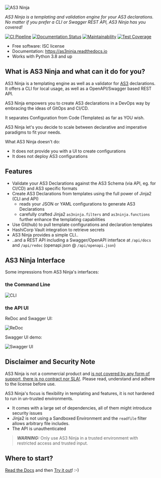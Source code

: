 ![AS3 Ninja](https://raw.githubusercontent.com/simonkowallik/as3ninja/master/docs/_static/logo.png)

_AS3 Ninja is a templating and validation engine for your AS3 declarations. No matter if you prefer a CLI or Swagger REST API, AS3 Ninja has you covered!_

[![CI Pipeline](https://github.com/simonkowallik/as3ninja/actions/workflows/ci-pipeline.yaml/badge.svg)](https://github.com/simonkowallik/as3ninja/actions/workflows/ci-pipeline.yaml)
[![Documentation Status](https://readthedocs.org/projects/as3ninja/badge/?version=latest&style=flat)](https://as3ninja.readthedocs.io/en/latest/?badge=latest)
[![Maintainability](https://api.codeclimate.com/v1/badges/9f516ff8bde00c7c082d/maintainability)](https://codeclimate.com/github/simonkowallik/as3ninja/maintainability)
[![Test Coverage](https://api.codeclimate.com/v1/badges/9f516ff8bde00c7c082d/test_coverage)](https://codeclimate.com/github/simonkowallik/as3ninja/test_coverage)

- Free software: ISC license
- Documentation: <https://as3ninja.readthedocs.io>
- Works with Python 3.8 and up

## What is AS3 Ninja and what can it do for you?

AS3 Ninja is a templating engine as well as a validator for
[AS3](https://github.com/F5Networks/f5-appsvcs-extension/) declarations.
It offers a CLI for local usage, as well as a OpenAPI/Swagger based REST
API.

AS3 Ninja empowers you to create AS3 declarations in a DevOps way by
embracing the ideas of GitOps and CI/CD.

It separates Configuration from Code (Templates) as far as YOU wish.

AS3 Ninja let's you decide to scale between declarative and imperative
paradigms to fit your needs.

What AS3 Ninja doesn't do:

- It does not provide you with a UI to create configurations
- It does not deploy AS3 configurations

## Features

- Validate your AS3 Declarations against the AS3 Schema (via API, eg. for CI/CD) and AS3 specific formats
- Create AS3 Declarations from templates using the full power of Jinja2 (CLI and API)
  - reads your JSON or YAML configurations to generate AS3 Declarations
  - carefully crafted Jinja2 `as3ninja.filters` and `as3ninja.functions` further enhance the templating capabilities
- Use Git(hub) to pull template configurations and declaration templates
- HashiCorp Vault integration to retrieve secrets
- AS3 Ninja provides a simple CLI..
- ..and a REST API including a Swagger/OpenAPI interface at `/api/docs` and `/api/redoc` (openapi.json @ `/api/openapi.json`)

## AS3 Ninja Interface

Some impressions from AS3 Ninja's interfaces:

### the Command Line

![CLI](https://as3ninja.readthedocs.io/en/latest/_images/_cli.svg)

### the API UI

ReDoc and Swagger UI:

![ReDoc](https://raw.githubusercontent.com/simonkowallik/as3ninja/master/docs/_static/_api.gif)

Swagger UI demo:

![Swagger UI](https://raw.githubusercontent.com/simonkowallik/as3ninja/master/docs/_static/_api_demo.gif)

## Disclaimer and Security Note

AS3 Ninja is not a commercial product and [is not covered by any form of support, there is no contract nor SLA!](./docs/support.rst). Please read, understand and adhere to the license before use.

AS3 Ninja's focus is flexibility in templating and features, it is not hardened to run in un-trusted environments.

- It comes with a large set of dependencies, all of them might introduce security issues
- Jinja2 is not using a Sandboxed Environment and the `readfile` filter allows arbitrary file includes.
- The API is unauthenticated

> **_WARNING:_**  Only use AS3 Ninja in a trusted environment with restricted access and trusted input.

## Where to start?

[Read the Docs](https://as3ninja.readthedocs.io/) and then [Try it out](https://as3ninja.readthedocs.io/en/latest/usage.html)\! :-)

